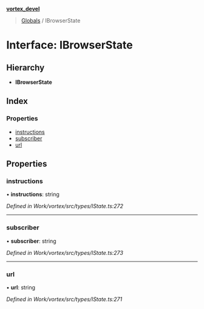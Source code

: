 **[vortex_devel](../README.md)**

> [Globals](../globals.md) / IBrowserState

# Interface: IBrowserState

## Hierarchy

* **IBrowserState**

## Index

### Properties

* [instructions](ibrowserstate.md#instructions)
* [subscriber](ibrowserstate.md#subscriber)
* [url](ibrowserstate.md#url)

## Properties

### instructions

•  **instructions**: string

*Defined in Work/vortex/src/types/IState.ts:272*

___

### subscriber

•  **subscriber**: string

*Defined in Work/vortex/src/types/IState.ts:273*

___

### url

•  **url**: string

*Defined in Work/vortex/src/types/IState.ts:271*
